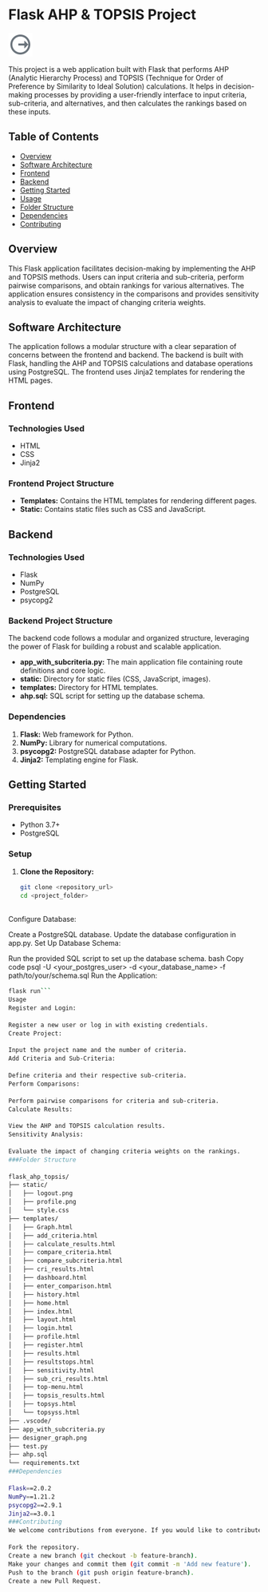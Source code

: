 # Flask AHP & TOPSIS Project
![logo](static/logout.png)

This project is a web application built with Flask that performs AHP (Analytic Hierarchy Process) and TOPSIS (Technique for Order of Preference by Similarity to Ideal Solution) calculations. It helps in decision-making processes by providing a user-friendly interface to input criteria, sub-criteria, and alternatives, and then calculates the rankings based on these inputs.

## Table of Contents

- [Overview](#overview)
- [Software Architecture](#software-architecture)
- [Frontend](#frontend)
- [Backend](#backend)
- [Getting Started](#getting-started)
- [Usage](#usage)
- [Folder Structure](#folder-structure)
- [Dependencies](#dependencies)
- [Contributing](#contributing)

## Overview

This Flask application facilitates decision-making by implementing the AHP and TOPSIS methods. Users can input criteria and sub-criteria, perform pairwise comparisons, and obtain rankings for various alternatives. The application ensures consistency in the comparisons and provides sensitivity analysis to evaluate the impact of changing criteria weights.

## Software Architecture

The application follows a modular structure with a clear separation of concerns between the frontend and backend. The backend is built with Flask, handling the AHP and TOPSIS calculations and database operations using PostgreSQL. The frontend uses Jinja2 templates for rendering the HTML pages.

## Frontend

### Technologies Used

- HTML
- CSS
- Jinja2

### Frontend Project Structure

- **Templates:** Contains the HTML templates for rendering different pages.
- **Static:** Contains static files such as CSS and JavaScript.

## Backend

### Technologies Used

- Flask
- NumPy
- PostgreSQL
- psycopg2

### Backend Project Structure

The backend code follows a modular and organized structure, leveraging the power of Flask for building a robust and scalable application.

- **app_with_subcriteria.py:** The main application file containing route definitions and core logic.
- **static:** Directory for static files (CSS, JavaScript, images).
- **templates:** Directory for HTML templates.
- **ahp.sql:** SQL script for setting up the database schema.

### Dependencies

1. **Flask:** Web framework for Python.
2. **NumPy:** Library for numerical computations.
3. **psycopg2:** PostgreSQL database adapter for Python.
4. **Jinja2:** Templating engine for Flask.

## Getting Started

### Prerequisites

- Python 3.7+
- PostgreSQL

### Setup

1. **Clone the Repository:**
   ```bash
   git clone <repository_url>
   cd <project_folder>



Configure Database:

Create a PostgreSQL database.
Update the database configuration in app.py.
Set Up Database Schema:

Run the provided SQL script to set up the database schema.
bash
Copy code
psql -U <your_postgres_user> -d <your_database_name> -f path/to/your/schema.sql
Run the Application:

```bash
flask run```
Usage
Register and Login:

Register a new user or log in with existing credentials.
Create Project:

Input the project name and the number of criteria.
Add Criteria and Sub-Criteria:

Define criteria and their respective sub-criteria.
Perform Comparisons:

Perform pairwise comparisons for criteria and sub-criteria.
Calculate Results:

View the AHP and TOPSIS calculation results.
Sensitivity Analysis:

Evaluate the impact of changing criteria weights on the rankings.
###Folder Structure

flask_ahp_topsis/
├── static/
│   ├── logout.png
│   ├── profile.png
│   └── style.css
├── templates/
│   ├── Graph.html
│   ├── add_criteria.html
│   ├── calculate_results.html
│   ├── compare_criteria.html
│   ├── compare_subcriteria.html
│   ├── cri_results.html
│   ├── dashboard.html
│   ├── enter_comparison.html
│   ├── history.html
│   ├── home.html
│   ├── index.html
│   ├── layout.html
│   ├── login.html
│   ├── profile.html
│   ├── register.html
│   ├── results.html
│   ├── resultstops.html
│   ├── sensitivity.html
│   ├── sub_cri_results.html
│   ├── top-menu.html
│   ├── topsis_results.html
│   ├── topsys.html
│   └── topsyss.html
├── .vscode/
├── app_with_subcriteria.py
├── designer_graph.png
├── test.py
├── ahp.sql
└── requirements.txt
###Dependencies

Flask==2.0.2
NumPy==1.21.2
psycopg2==2.9.1
Jinja2==3.0.1
###Contributing
We welcome contributions from everyone. If you would like to contribute, please follow these guidelines:

Fork the repository.
Create a new branch (git checkout -b feature-branch).
Make your changes and commit them (git commit -m 'Add new feature').
Push to the branch (git push origin feature-branch).
Create a new Pull Request.



